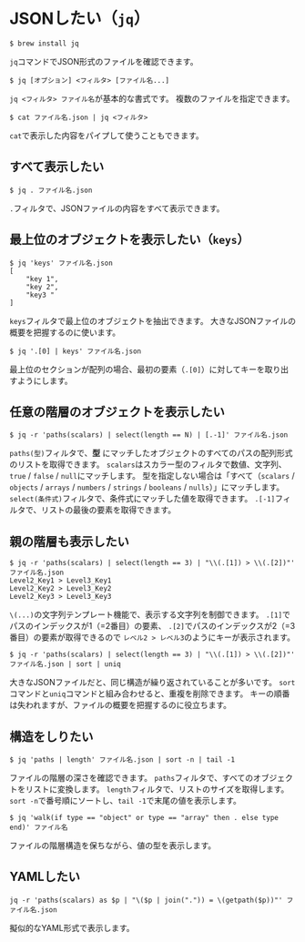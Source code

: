# JSONしたい（`jq`）

```console
$ brew install jq
```

`jq`コマンドでJSON形式のファイルを確認できます。

```console
$ jq [オプション] <フィルタ> [ファイル名...]
```

`jq <フィルタ> ファイル名`が基本的な書式です。
複数のファイルを指定できます。

```console
$ cat ファイル名.json | jq <フィルタ>
```

`cat`で表示した内容をパイプして使うこともできます。

## すべて表示したい

```console
$ jq . ファイル名.json
```

`.`フィルタで、JSONファイルの内容をすべて表示できます。

## 最上位のオブジェクトを表示したい（`keys`）

```console
$ jq 'keys' ファイル名.json
[
    "key 1",
    "key 2",
    "key3 "
]
```

`keys`フィルタで最上位のオブジェクトを抽出できます。
大きなJSONファイルの概要を把握するのに使います。

```console
$ jq '.[0] | keys' ファイル名.json
```

最上位のセクションが配列の場合、最初の要素（`.[0]`）に対してキーを取り出すようにします。

## 任意の階層のオブジェクトを表示したい

```console
$ jq -r 'paths(scalars) | select(length == N) | [.-1]' ファイル名.json
```

`paths(型)`フィルタで、**型** にマッチしたオブジェクトのすべてのパスの配列形式のリストを取得できます。
`scalars`はスカラー型のフィルタで数値、文字列、`true` / `false` / `null`にマッチします。
型を指定しない場合は「すべて（`scalars` / `objects` / `arrays` / `numbers` / `strings` / `booleans` / `nulls`）」にマッチします。
`select(条件式)`フィルタで、条件式にマッチした値を取得できます。
`.[-1]`フィルタで、リストの最後の要素を取得できます。

## 親の階層も表示したい

```console
$ jq -r 'paths(scalars) | select(length == 3) | "\\(.[1]) > \\(.[2])"' ファイル名.json
Level2_Key1 > Level3_Key1
Level2_Key2 > Level3_Key2
Level2_Key3 > Level3_Key3
```

`\(...)`の文字列テンプレート機能で、表示する文字列を制御できます。
`.[1]`でパスのインデックスが1（=2番目）の要素、
`.[2]`でパスのインデックスが2（=3番目）の要素が取得できるので
`レベル2 > レベル3`のようにキーが表示されます。

```console
$ jq -r 'paths(scalars) | select(length == 3) | "\\(.[1]) > \\(.[2])"' ファイル名.json | sort | uniq
```

大きなJSONファイルだと、同じ構造が繰り返されていることが多いです。
`sort`コマンドと`uniq`コマンドと組み合わせると、重複を削除できます。
キーの順番は失われますが、ファイルの概要を把握するのに役立ちます。

## 構造をしりたい

```console
$ jq 'paths | length' ファイル名.json | sort -n | tail -1
```

ファイルの階層の深さを確認できます。
`paths`フィルタで、すべてのオブジェクトをリストに変換します。
`length`フィルタで、リストのサイズを取得します。
`sort -n`で番号順にソートし、`tail -1`で末尾の値を表示します。

```console
$ jq 'walk(if type == "object" or type == "array" then . else type end)' ファイル名
```

ファイルの階層構造を保ちながら、値の型を表示します。

## YAMLしたい

```console
jq -r 'paths(scalars) as $p | "\($p | join(".")) = \(getpath($p))"' ファイル名.json
```

擬似的なYAML形式で表示します。
